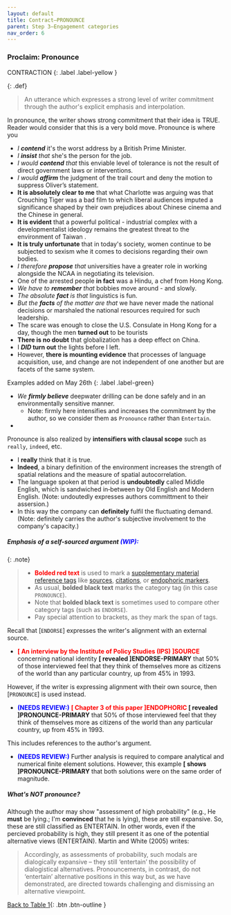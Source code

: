 ```yaml
---
layout: default
title: Contract–PRONOUNCE
parent: Step 3–Engagement categories
nav_order: 6
---
```



### Proclaim: Pronounce

CONTRACTION
{: .label .label-yellow }

{: .def}
>An utterance which expresses a strong level of writer commitment through the author's explicit emphasis and interpolation.

In pronounce, the writer shows strong commitment that their idea is TRUE. Reader would consider that this is a very bold move.
Pronounce is where you 
- _I **contend**_ it's the worst address by a British Prime Minister.
- _I **insist** that_ she's the person for the job.
- _I would **contend** that_ this enviable level of tolerance is not the result of direct government laws or interventions.
- _I would **affirm**_ the judgment of the trail court and deny the motion to suppress Oliver’s statement.
- **It is absolutely clear to me** that what Charlotte was arguing was that Crouching Tiger was a bad film to which liberal audiences imputed a significance shaped by their own prejudices about Chinese cinema and the Chinese in general.
- **It is evident** that a powerful political - industrial complex with a developmentalist ideology remains the greatest threat to the environment of Taiwan .
- **It is truly unfortunate** that in today's society, women continue to be subjected to sexism whe it comes to decisions regarding their own bodies.
- _I therefore **propose** that_ universities have a greater role in working alongside the NCAA in negotiating its television.
- One of the arrested people **in fact** was a Hindu, a chef from Hong Kong.
- _We have to **remember** that_ bobbies move around - and slowly.
- _The absolute **fact** is that_ linguistics is fun.
- _But the **facts** of the matter are that_ we have never made the national decisions or marshaled the national resources required for such leadership.
- The scare was enough to close the U.S. Consulate in Hong Kong for a day, though the men **turned out** to be tourists
- **There is no doubt** that globalization has a deep effect on China.
- I **_DID_ turn out** the lights before I left.
- However, **there is mounting evidence** that processes of language acquisition, use, and change are not independent of one another but are facets of the same system.

Examples added on May 26th
{: .label .label-green}

- _We **firmly believe**_ deepwater drilling can be done safely and in an environmentally sensitive manner.
  - Note: firmly here intensifies and increases the commitment by the author, so we consider them as `Pronounce` rather than `Entertain`.
- 


Pronounce is also realized by **intensifiers with clausal scope** such as `really`, `indeed`, etc.
- I **really** think that it is true.
- **Indeed**, a binary definition of the environment increases the strength of spatial relations and the measure of spatial autocorrelation. 
- The language spoken at that period is **undoubtedly** called Middle English, which is sandwiched in‑between by Old English and Modern English. (Note: undoutedly expresses authors committment to their assersion.)
- In this way the company can **definitely** fulfil the fluctuating demand. (Note: definitely carries the author's subjective involvement to the company's capacity.)

##### Emphasis of a self-sourced argument **<span style="color:blue">(WIP):</span>**

{: .note}
> - **<span style="color:red">Bolded red text</span>** is used to mark a [supplementary material reference tags](../5_supplementary_tags/1_Material_ref.md) like [sources](../5_supplementary_tags/1_Material_ref.md/#sources), [citations](../5_supplementary_tags/1_Material_ref.md#citations), or [endophoric markers](../5_supplementary_tags/1_Material_ref.md#endophoric-markers).
> - As usual, **bolded black text** marks the category tag (in this case `PRONOUNCE`).
> - Note that **bolded black text** is sometimes used to compare other category tags (such as `ENDORSE`).
> - Pay special attention to brackets, as they mark the span of tags.

Recall that [`ENDORSE`] expresses the writer's alignment with an external source.
- **<span style="color:red">[ An interview by the Institute of Policy Studies (IPS) ]SOURCE</span>** concerning national identity **[ revealed ]ENDORSE-PRIMARY** that 50% of those interviewed feel that they think of themselves more as citizens of the world than any particular country, up from 45% in 1993.

However, if the writer is expressing alignment with their own source, then [`PRONOUNCE`] is used instead.
- **<span style="color:blue">(NEEDS REVIEW:)</span>** **<span style="color:red">[ Chapter 3 of this paper ]ENDOPHORIC</span> [ revealed ]PRONOUNCE-PRIMARY** that 50% of those interviewed feel that they think of themselves more as citizens of the world than any particular country, up from 45% in 1993.

This includes references to the author's argument.
- **<span style="color:blue">(NEEDS REVIEW:)</span>** Further analysis is required to compare analytical and numerical finite element solutions. However, this example **[ shows ]PRONOUNCE-PRIMARY** that both solutions were on the same order of magnitude.

##### **What's NOT pronounce?**

Although the author may show "assessment of high probability" (e.g., He **must** be lying.; I'm **convinced** that he is lying), these are still expansive.
So, these are still classified as ENTERTAIN. In other words, even if the percieved probability is high, they still present it as one of the potential alternative views (ENTERTAIN).
Martin and White (2005) writes:

>Accordingly, as assessments of probability, such modals are dialogically expansive – they still ‘entertain’ the possibility of dialogistical alternatives. Pronouncements, in contrast, do not ‘entertain’ alternative positions in this way but, as we have demonstrated, are directed towards challenging and dismissing an alternative viewpoint.


[Back to Table 1](index.md#table-1-categories-of-engagement-moves){: .btn .btn-outline }